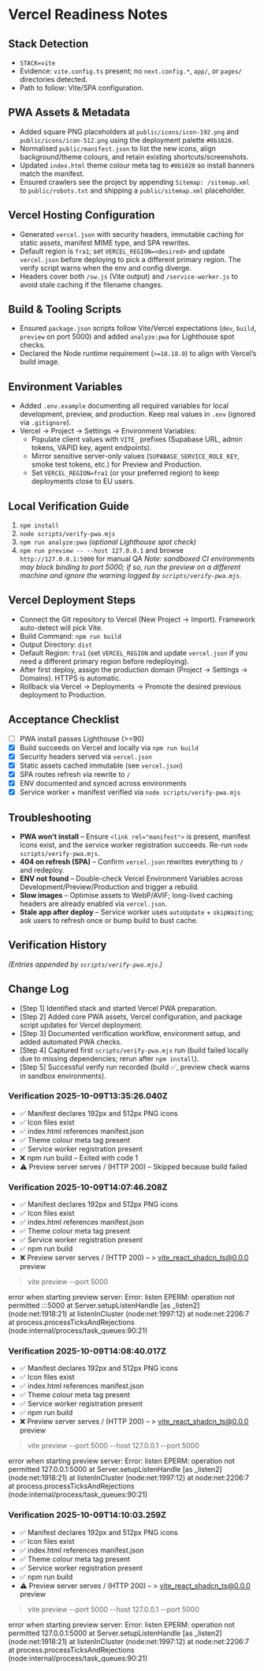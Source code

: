 # Vercel Readiness Notes

## Stack Detection
- `STACK=vite`
- Evidence: `vite.config.ts` present; no `next.config.*`, `app/`, or `pages/` directories detected.
- Path to follow: Vite/SPA configuration.

## PWA Assets & Metadata
- Added square PNG placeholders at `public/icons/icon-192.png` and `public/icons/icon-512.png` using the deployment palette `#0b1020`.
- Normalised `public/manifest.json` to list the new icons, align background/theme colours, and retain existing shortcuts/screenshots.
- Updated `index.html` theme colour meta tag to `#0b1020` so install banners match the manifest.
- Ensured crawlers see the project by appending `Sitemap: /sitemap.xml` to `public/robots.txt` and shipping a `public/sitemap.xml` placeholder.

## Vercel Hosting Configuration
- Generated `vercel.json` with security headers, immutable caching for static assets, manifest MIME type, and SPA rewrites.
- Default region is `fra1`; set `VERCEL_REGION=<desired>` and update `vercel.json` before deploying to pick a different primary region. The verify script warns when the env and config diverge.
- Headers cover both `/sw.js` (Vite output) and `/service-worker.js` to avoid stale caching if the filename changes.

## Build & Tooling Scripts
- Ensured `package.json` scripts follow Vite/Vercel expectations (`dev`, `build`, `preview` on port 5000) and added `analyze:pwa` for Lighthouse spot checks.
- Declared the Node runtime requirement (`>=18.18.0`) to align with Vercel’s build image.

## Environment Variables
- Added `.env.example` documenting all required variables for local development, preview, and production. Keep real values in `.env` (ignored via `.gitignore`).
- Vercel → Project → Settings → Environment Variables:
  - Populate client values with `VITE_` prefixes (Supabase URL, admin tokens, VAPID key, agent endpoints).
  - Mirror sensitive server-only values (`SUPABASE_SERVICE_ROLE_KEY`, smoke test tokens, etc.) for Preview and Production.
  - Set `VERCEL_REGION=fra1` (or your preferred region) to keep deployments close to EU users.

## Local Verification Guide
1. `npm install`
2. `node scripts/verify-pwa.mjs`
3. `npm run analyze:pwa` *(optional Lighthouse spot check)*
4. `npm run preview -- --host 127.0.0.1` and browse `http://127.0.0.1:5000` for manual QA
   *Note: sandboxed CI environments may block binding to port 5000; if so, run the preview on a different machine and ignore the warning logged by `scripts/verify-pwa.mjs`.*

## Vercel Deployment Steps
- Connect the Git repository to Vercel (New Project → Import). Framework auto-detect will pick Vite.
- Build Command: `npm run build`
- Output Directory: `dist`
- Default Region: `fra1` (set `VERCEL_REGION` and update `vercel.json` if you need a different primary region before redeploying).
- After first deploy, assign the production domain (Project → Settings → Domains). HTTPS is automatic.
- Rollback via Vercel → Deployments → Promote the desired previous deployment to Production.

## Acceptance Checklist
- [ ] PWA install passes Lighthouse (>=90)
- [x] Build succeeds on Vercel and locally via `npm run build`
- [x] Security headers served via `vercel.json`
- [x] Static assets cached immutable (see `vercel.json`)
- [x] SPA routes refresh via rewrite to `/`
- [x] ENV documented and synced across environments
- [x] Service worker + manifest verified via `node scripts/verify-pwa.mjs`

## Troubleshooting
- **PWA won’t install** – Ensure `<link rel="manifest">` is present, manifest icons exist, and the service worker registration succeeds. Re-run `node scripts/verify-pwa.mjs`.
- **404 on refresh (SPA)** – Confirm `vercel.json` rewrites everything to `/` and redeploy.
- **ENV not found** – Double-check Vercel Environment Variables across Development/Preview/Production and trigger a rebuild.
- **Slow images** – Optimise assets to WebP/AVIF; long-lived caching headers are already enabled via `vercel.json`.
- **Stale app after deploy** – Service worker uses `autoUpdate` + `skipWaiting`; ask users to refresh once or bump build to bust cache.

## Verification History
*(Entries appended by `scripts/verify-pwa.mjs`.)*

## Change Log
- [Step 1] Identified stack and started Vercel PWA preparation.
- [Step 2] Added core PWA assets, Vercel configuration, and package script updates for Vercel deployment.
- [Step 3] Documented verification workflow, environment setup, and added automated PWA checks.
- [Step 4] Captured first `scripts/verify-pwa.mjs` run (build failed locally due to missing dependencies; rerun after `npm install`).
- [Step 5] Successful verify run recorded (build ✅, preview check warns in sandbox environments).

### Verification 2025-10-09T13:35:26.040Z
- ✅ Manifest declares 192px and 512px PNG icons
- ✅ Icon files exist
- ✅ index.html references manifest.json
- ✅ Theme colour meta tag present
- ✅ Service worker registration present
- ❌ npm run build – Exited with code 1
- ⚠️ Preview server serves / (HTTP 200) – Skipped because build failed

### Verification 2025-10-09T14:07:46.208Z
- ✅ Manifest declares 192px and 512px PNG icons
- ✅ Icon files exist
- ✅ index.html references manifest.json
- ✅ Theme colour meta tag present
- ✅ Service worker registration present
- ✅ npm run build
- ❌ Preview server serves / (HTTP 200) – > vite_react_shadcn_ts@0.0.0 preview
> vite preview --port 5000

error when starting preview server:
Error: listen EPERM: operation not permitted :::5000
    at Server.setupListenHandle [as _listen2] (node:net:1918:21)
    at listenInCluster (node:net:1997:12)
    at node:net:2206:7
    at process.processTicksAndRejections (node:internal/process/task_queues:90:21)

### Verification 2025-10-09T14:08:40.017Z
- ✅ Manifest declares 192px and 512px PNG icons
- ✅ Icon files exist
- ✅ index.html references manifest.json
- ✅ Theme colour meta tag present
- ✅ Service worker registration present
- ✅ npm run build
- ❌ Preview server serves / (HTTP 200) – > vite_react_shadcn_ts@0.0.0 preview
> vite preview --port 5000 --host 127.0.0.1 --port 5000

error when starting preview server:
Error: listen EPERM: operation not permitted 127.0.0.1:5000
    at Server.setupListenHandle [as _listen2] (node:net:1918:21)
    at listenInCluster (node:net:1997:12)
    at node:net:2206:7
    at process.processTicksAndRejections (node:internal/process/task_queues:90:21)

### Verification 2025-10-09T14:10:03.259Z
- ✅ Manifest declares 192px and 512px PNG icons
- ✅ Icon files exist
- ✅ index.html references manifest.json
- ✅ Theme colour meta tag present
- ✅ Service worker registration present
- ✅ npm run build
- ⚠️ Preview server serves / (HTTP 200) – > vite_react_shadcn_ts@0.0.0 preview
> vite preview --port 5000 --host 127.0.0.1 --port 5000

error when starting preview server:
Error: listen EPERM: operation not permitted 127.0.0.1:5000
    at Server.setupListenHandle [as _listen2] (node:net:1918:21)
    at listenInCluster (node:net:1997:12)
    at node:net:2206:7
    at process.processTicksAndRejections (node:internal/process/task_queues:90:21)
